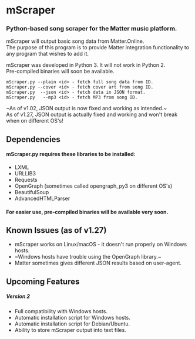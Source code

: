 # mScraper
### Python-based song scraper for the Matter music platform.

mScraper will output basic song data from Matter.Online.  
The purpose of this program is to provide Matter integration functionality to any program that wishes to add it.  

mScraper was developed in Python 3. It will not work in Python 2.  
Pre-compiled binaries will soon be available.
```
mScraper.py --plain <id> - fetch full song data from ID.  
mScraper.py --cover <id> - fetch cover art from song ID.
mScraper.py  --json <id> - fetch data in JSON format.  
mScraper.py   --mp3 <id> - fetch MP3 from song ID.
```
~As of v1.02, JSON output is now fixed and working as intended.~    
As of v1.27, JSON output is actually fixed and working and won't break when on different OS's!

## Dependencies
#### mScraper.py requires these libraries to be installed:
* LXML
* URLLIB3
* Requests
* OpenGraph (sometimes called opengraph_py3 on different OS's)
* BeautifulSoup
* AdvancedHTMLParser 

#### For easier use, pre-compiled binaries will be available very soon.

## Known Issues (as of v1.27)
* mScraper works on Linux/macOS - it doesn't run properly on Windows hosts.
* ~Windows hosts have trouble using the OpenGraph library.~
* Matter sometimes gives different JSON results based on user-agent.

## Upcoming Features
##### Version 2
* Full compatibility with Windows hosts.
* Automatic installation script for Windows hosts.
* Automatic installation script for Debian/Ubuntu.
* Ability to store mScraper output into text files.

